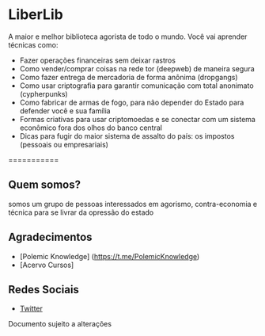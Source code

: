# LiberLib

A maior e melhor biblioteca agorista de todo o mundo. Você vai aprender técnicas como:

- Fazer operações financeiras sem deixar rastros  
- Como vender/comprar coisas na rede tor (deepweb) de maneira segura
- Como fazer entrega de mercadoria de forma anônima (dropgangs)
- Como usar criptografia para garantir comunicação com total anonimato (cypherpunks) 
- Como fabricar de armas de fogo, para não depender do Estado para defender você e sua família
- Formas criativas para usar criptomoedas e se conectar com um sistema econômico fora dos olhos do banco central
- Dicas para fugir do maior sistema de assalto do país: os impostos (pessoais ou empresariais)

===========

## Quem somos?

somos um grupo de pessoas interessados em agorismo, contra-economia e técnica para se livrar da opressão do estado

## Agradecimentos

- [Polemic Knowledge] (https://t.me/PolemicKnowledge)
- [Acervo Cursos]

## Redes Sociais
- [Twitter](https://twitter.com/LiberLbOficial)


Documento sujeito a alterações
